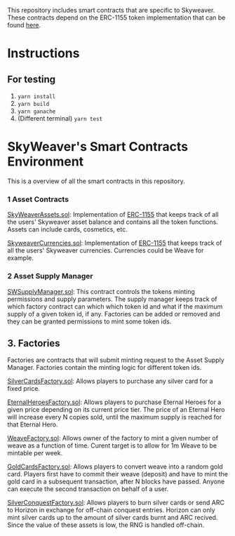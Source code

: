 This repository includes smart contracts that are specific to Skyweaver. These contracts depend on the ERC-1155 token implementation that can be found [here](https://github.com/arcadeum/multi-token-standard).

# Instructions

## For testing
1. `yarn install`
2. `yarn build`
4. `yarn ganache`
5. (Different terminal) `yarn test`

# SkyWeaver's Smart Contracts Environment
This is a overview of all the smart contracts in this repository. 

### 1 Asset Contracts
[SkyWeaverAssets.sol](https://github.com/horizon-games/SkyWeaver-contracts/blob/master/contracts/tokens/SkyweaverAssets.sol): Implementation of [ERC-1155](https://github.com/ethereum/eips/issues/1155) that keeps track of all the users' Skyweaver asset balance and contains all the token functions. Assets can include cards, cosmetics, etc.

[SkyweaverCurrencies.sol](https://github.com/horizon-games/SkyWeaver-contracts/blob/master/contracts/tokens/SkyweaverCurrencies.sol): Implementation of [ERC-1155](https://github.com/ethereum/eips/issues/1155) that keeps track of all the users' Skyweaver currencies. Currencies could be Weave for example.


### 2 Asset Supply Manager
[SWSupplyManager.sol](https://github.com/horizon-games/SkyWeaver-contracts/blob/master/contracts/shop/SWSupplyManager.sol): This contract controls the tokens minting permissions and supply parameters. The supply manager keeps track of which factory contract can which which token id and what if the maximum supply of a given token id, if any. Factories can be added or removed and they can be granted permissions to mint some token ids. 

## 3. Factories
Factories are contracts that will submit minting request to the Asset Supply Manager. Factories contain the minting logic for different token ids.

[SilverCardsFactory.sol](https://github.com/horizon-games/SkyWeaver-contracts/blob/master/contracts/shop/SilverCardsFactory.sol): Allows players to purchase any silver card for a fixed price.

[EternalHeroesFactory.sol](https://github.com/horizon-games/SkyWeaver-contracts/blob/master/contracts/shop/EternalHeroesFactory.sol): Allows players to purchase Eternal Heroes for a given price depending on its current price tier. The price of an Eternal Hero will increase every N copies sold, until the maximum supply is reached for that Eternal Hero.

[WeaveFactory.sol](https://github.com/horizon-games/SkyWeaver-contracts/blob/master/contracts/shop/WeaveFactory.sol): Allows owner of the factory to mint a given number of weave as a function of time. Curent target is to allow for 1m Weave to be mintable per week.

[GoldCardsFactory.sol](https://github.com/horizon-games/SkyWeaver-contracts/blob/master/contracts/shop/GoldCardsFactory.sol): Allows players to convert weave into a random gold card. Players first have to commit their weave (deposit) and have to mint the gold card in a subsequent transaction, after N blocks have passed. Anyone can execute the second transaction on behalf of a user.

[SilverConquestFactory.sol](https://github.com/horizon-games/SkyWeaver-contracts/blob/master/contracts/shop/SilverConquestFactory.sol): Allows players to burn silver cards or send ARC to Horizon in exchange for off-chain conquest entries. Horizon can only mint silver cards up to the amount of silver cards burnt and ARC recived. Since the value of these assets is low, the RNG is handled off-chain.




